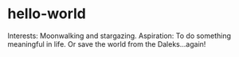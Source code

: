 # hello-world
Interests: Moonwalking and stargazing.
Aspiration: To do something meaningful in life. Or save the world from the Daleks...again!
